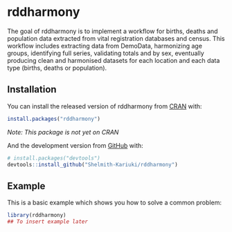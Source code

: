 
# rddharmony

The goal of rddharmony is to implement a workflow for births, deaths and
population data extracted from vital registration databases and census.
This workflow includes extracting data from DemoData, harmonizing age
groups, identifying full series, validating totals and by sex,
eventually producing clean and harmonised datasets for each location and
each data type (births, deaths or population).

## Installation

You can install the released version of rddharmony from
[CRAN](https://CRAN.R-project.org) with:

``` r
install.packages("rddharmony")
```

*Note: This package is not yet on CRAN*

And the development version from [GitHub](https://github.com/) with:

``` r
# install.packages("devtools")
devtools::install_github("Shelmith-Kariuki/rddharmony")
```

## Example

This is a basic example which shows you how to solve a common problem:

``` r
library(rddharmony)
## To insert example later
```
